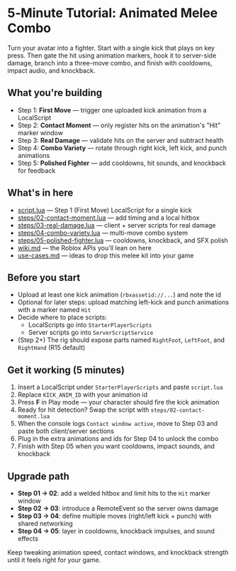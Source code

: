 # 5‑Minute Tutorial: Animated Melee Combo

Turn your avatar into a fighter. Start with a single kick that plays on key press. Then gate the hit using animation markers, hook it to server-side damage, branch into a three-move combo, and finish with cooldowns, impact audio, and knockback.

## What you're building
- Step 1: **First Move** — trigger one uploaded kick animation from a LocalScript
- Step 2: **Contact Moment** — only register hits on the animation's "Hit" marker window
- Step 3: **Real Damage** — validate hits on the server and subtract health
- Step 4: **Combo Variety** — rotate through right kick, left kick, and punch animations
- Step 5: **Polished Fighter** — add cooldowns, hit sounds, and knockback for feedback

## What's in here
- [script.lua](./script.lua) — Step 1 (First Move) LocalScript for a single kick
- [steps/02-contact-moment.lua](./steps/02-contact-moment.lua) — add timing and a local hitbox
- [steps/03-real-damage.lua](./steps/03-real-damage.lua) — client + server scripts for real damage
- [steps/04-combo-variety.lua](./steps/04-combo-variety.lua) — multi-move combo system
- [steps/05-polished-fighter.lua](./steps/05-polished-fighter.lua) — cooldowns, knockback, and SFX polish
- [wiki.md](./wiki.md) — the Roblox APIs you'll lean on here
- [use-cases.md](./use-cases.md) — ideas to drop this melee kit into your game

## Before you start
- Upload at least one kick animation (`rbxassetid://...`) and note the id
- Optional for later steps: upload matching left-kick and punch animations with a marker named `Hit`
- Decide where to place scripts:
  - LocalScripts go into `StarterPlayerScripts`
  - Server scripts go into `ServerScriptService`
- (Step 2+) The rig should expose parts named `RightFoot`, `LeftFoot`, and `RightHand` (R15 default)

## Get it working (5 minutes)
1. Insert a LocalScript under `StarterPlayerScripts` and paste `script.lua`
2. Replace `KICK_ANIM_ID` with your animation id
3. Press **F** in Play mode — your character should fire the kick animation
4. Ready for hit detection? Swap the script with `steps/02-contact-moment.lua`
5. When the console logs `Contact window active`, move to Step 03 and paste both client/server sections
6. Plug in the extra animations and ids for Step 04 to unlock the combo
7. Finish with Step 05 when you want cooldowns, impact sounds, and knockback

## Upgrade path
- **Step 01 → 02**: add a welded hitbox and limit hits to the `Hit` marker window
- **Step 02 → 03**: introduce a RemoteEvent so the server owns damage
- **Step 03 → 04**: define multiple moves (right/left kick + punch) with shared networking
- **Step 04 → 05**: layer in cooldowns, knockback impulses, and sound effects

Keep tweaking animation speed, contact windows, and knockback strength until it feels right for your game.
